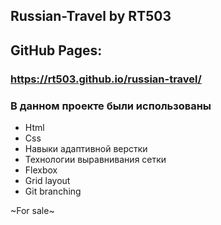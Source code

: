 ## Russian-Travel by RT503

## GitHub Pages:

### https://rt503.github.io/russian-travel/

### В данном проекте были использованы

* Html
* Css
* Навыки адаптивной верстки
* Технологии выравнивания сетки
* Flexbox
* Grid layout
* Git branching

~For sale~

